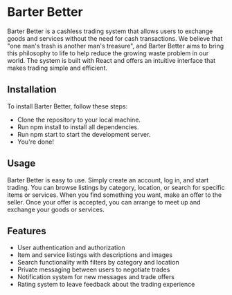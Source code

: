 # Barter Better
Barter Better is a cashless trading system that allows users to exchange goods and services without the need for cash transactions. We believe that "one man's trash is another man's treasure", and Barter Better aims to bring this philosophy to life to help reduce the growing waste problem in our world. The system is built with React and offers an intuitive interface that makes trading simple and efficient.

## Installation
To install Barter Better, follow these steps:

* Clone the repository to your local machine.
* Run npm install to install all dependencies.
* Run npm start to start the development server.
* You're done!

## Usage
Barter Better is easy to use. Simply create an account, log in, and start trading. You can browse listings by category, location, or search for specific items or services. When you find something you want, make an offer to the seller. Once your offer is accepted, you can arrange to meet up and exchange your goods or services.

## Features
* User authentication and authorization
* Item and service listings with descriptions and images
* Search functionality with filters by category and location
* Private messaging between users to negotiate trades
* Notification system for new messages and trade offers
* Rating system to leave feedback about the trading experience
